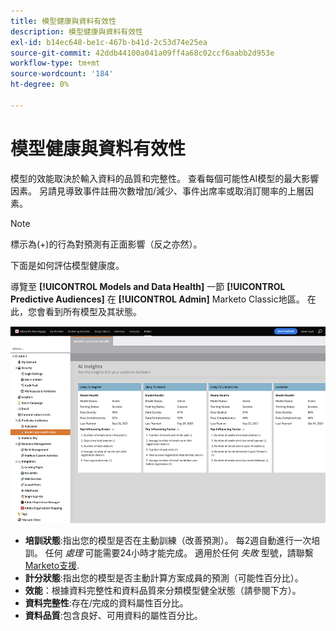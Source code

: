 ```yaml
---
title: 模型健康與資料有效性
description: 模型健康與資料有效性
exl-id: b14ec648-be1c-467b-b41d-2c53d74e25ea
source-git-commit: 42ddb44100a041a09ff4a68c02ccf6aabb2d953e
workflow-type: tm+mt
source-wordcount: '184'
ht-degree: 0%

---
```


# 模型健康與資料有效性

模型的效能取決於輸入資料的品質和完整性。 查看每個可能性AI模型的最大影響因素。 另請見導致事件註冊次數增加/減少、事件出席率或取消訂閱率的上層因素。

>[!NOTE]
>
>標示為(+)的行為對預測有正面影響（反之亦然）。

下面是如何評估模型健康度。

導覽至 **[!UICONTROL Models and Data Health]** 一節 **[!UICONTROL Predictive Audiences]** 在 **[!UICONTROL Admin]** Marketo Classic地區。 在此，您會看到所有模型及其狀態。

![影像一](/help/sky/assets/predictive-audiences/model-health-and-data-validity/model-health-and-data-validity-1.png)

* **培訓狀態**:指出您的模型是否在主動訓練（改善預測）。 每2週自動進行一次培訓。 任何 _處理_ 可能需要24小時才能完成。 適用於任何 _失敗_ 型號，請聯繫 [Marketo支援](https://nation.marketo.com/t5/Support/ct-p/Support).
* **計分狀態**:指出您的模型是否主動計算方案成員的預測（可能性百分比）。
* **效能**：根據資料完整性和資料品質來分類模型健全狀態（請參閱下方）。
* **資料完整性**:存在/完成的資料屬性百分比。
* **資料品質**:包含良好、可用資料的屬性百分比。

